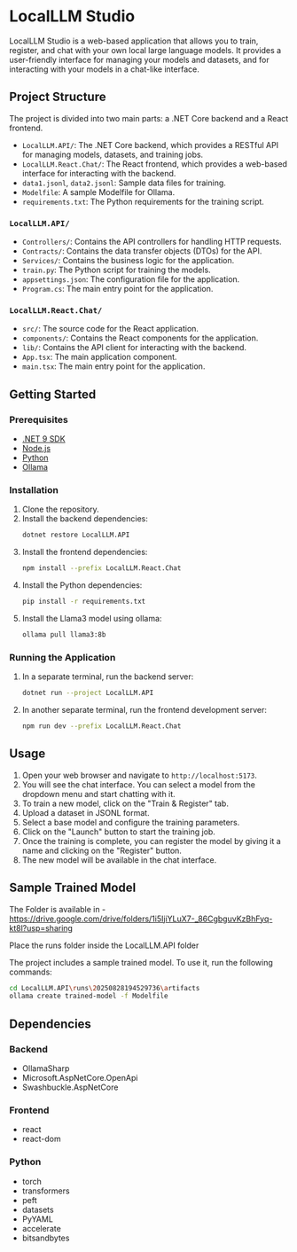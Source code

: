 # LocalLLM Studio

LocalLLM Studio is a web-based application that allows you to train, register, and chat with your own local large language models. It provides a user-friendly interface for managing your models and datasets, and for interacting with your models in a chat-like interface.

## Project Structure

The project is divided into two main parts: a .NET Core backend and a React frontend.

- `LocalLLM.API/`: The .NET Core backend, which provides a RESTful API for managing models, datasets, and training jobs.
- `LocalLLM.React.Chat/`: The React frontend, which provides a web-based interface for interacting with the backend.
- `data1.jsonl`, `data2.jsonl`: Sample data files for training.
- `Modelfile`: A sample Modelfile for Ollama.
- `requirements.txt`: The Python requirements for the training script.

### `LocalLLM.API/`

- `Controllers/`: Contains the API controllers for handling HTTP requests.
- `Contracts/`: Contains the data transfer objects (DTOs) for the API.
- `Services/`: Contains the business logic for the application.
- `train.py`: The Python script for training the models.
- `appsettings.json`: The configuration file for the application.
- `Program.cs`: The main entry point for the application.

### `LocalLLM.React.Chat/`

- `src/`: The source code for the React application.
- `components/`: Contains the React components for the application.
- `lib/`: Contains the API client for interacting with the backend.
- `App.tsx`: The main application component.
- `main.tsx`: The main entry point for the application.

## Getting Started

### Prerequisites

- [.NET 9 SDK](https://dotnet.microsoft.com/download/dotnet/9.0)
- [Node.js](https://nodejs.org/)
- [Python](https://www.python.org/)
- [Ollama](https://ollama.ai/)

### Installation

1. Clone the repository.
2. Install the backend dependencies:
   ```bash
   dotnet restore LocalLLM.API
   ```
3. Install the frontend dependencies:
   ```bash
   npm install --prefix LocalLLM.React.Chat
   ```
4. Install the Python dependencies:
   ```bash
   pip install -r requirements.txt
   ```
5. Install the Llama3 model using ollama:
   ```bash
   ollama pull llama3:8b
   ```

### Running the Application

1. In a separate terminal, run the backend server:
   ```bash
   dotnet run --project LocalLLM.API
   ```
2. In another separate terminal, run the frontend development server:
   ```bash
   npm run dev --prefix LocalLLM.React.Chat
   ```

## Usage

1. Open your web browser and navigate to `http://localhost:5173`.
2. You will see the chat interface. You can select a model from the dropdown menu and start chatting with it.
3. To train a new model, click on the "Train & Register" tab.
4. Upload a dataset in JSONL format.
5. Select a base model and configure the training parameters.
6. Click on the "Launch" button to start the training job.
7. Once the training is complete, you can register the model by giving it a name and clicking on the "Register" button.
8. The new model will be available in the chat interface.

## Sample Trained Model

The Folder is available in - https://drive.google.com/drive/folders/1i5IjiYLuX7-_86CgbguvKzBhFyq-kt8l?usp=sharing

Place the runs folder inside the LocalLLM.API folder

The project includes a sample trained model. To use it, run the following commands:

```bash
cd LocalLLM.API\runs\20250828194529736\artifacts
ollama create trained-model -f Modelfile
```

## Dependencies

### Backend

- OllamaSharp
- Microsoft.AspNetCore.OpenApi
- Swashbuckle.AspNetCore

### Frontend

- react
- react-dom

### Python

- torch
- transformers
- peft
- datasets
- PyYAML
- accelerate
- bitsandbytes
